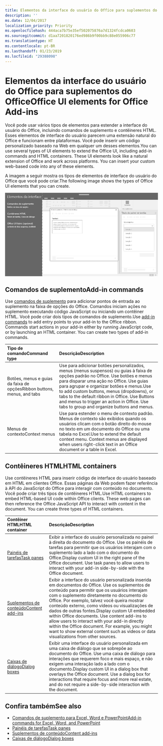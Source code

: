 ```yaml
---
title: Elementos da interface do usuário do Office para suplementos do Office
description: ''
ms.date: 12/04/2017
localization_priority: Priority
ms.openlocfilehash: 444aca7b75e35ef502075876a7d1324fcdca0603
ms.sourcegitcommit: d1aa7201820176ed986b9f00bb9c88e055906c77
ms.translationtype: HT
ms.contentlocale: pt-BR
ms.lasthandoff: 01/23/2019
ms.locfileid: "29388098"
---
```

# <a name="office-ui-elements-for-office-add-ins"></a><span data-ttu-id="19aee-102">Elementos da interface do usuário do Office para suplementos do Office</span><span class="sxs-lookup"><span data-stu-id="19aee-102">Office UI elements for Office Add-ins</span></span>

<span data-ttu-id="19aee-p101">Você pode usar vários tipos de elementos para estender a interface do usuário do Office, incluindo comandos de suplemento e contêineres HTML. Esses elementos de interface do usuário parecem uma extensão natural do Office e funcionam entre plataformas. Você pode inserir um código personalizado baseado na Web em qualquer um desses elementos.</span><span class="sxs-lookup"><span data-stu-id="19aee-p101">You can use several types of UI elements to extend the Office UI, including add-in commands and HTML containers. These UI elements look like a natural extension of Office and work across platforms. You can insert your custom web-based code into any of these elements.</span></span>

<span data-ttu-id="19aee-106">A imagem a seguir mostra os tipos de elementos de interface do usuário do Office que você pode criar.</span><span class="sxs-lookup"><span data-stu-id="19aee-106">The following image shows the types of Office UI elements that you can create.</span></span>

![Uma imagem que mostra comandos de suplemento na faixa de opções, um painel de tarefas e uma caixa de diálogo em um documento do Office](../images/overview-with-app-interface-elements.png)

## <a name="add-in-commands"></a><span data-ttu-id="19aee-108">Comandos de suplemento</span><span class="sxs-lookup"><span data-stu-id="19aee-108">Add-in commands</span></span>

<span data-ttu-id="19aee-p102">Use [comandos de suplemento](add-in-commands.md) para adicionar pontos de entrada ao suplemento na faixa de opções do Office. Comandos iniciam ações no suplemento executando código JavaScript ou iniciando um contêiner HTML. Você pode criar dois tipos de comandos de suplemento.</span><span class="sxs-lookup"><span data-stu-id="19aee-p102">Use [add-in commands](add-in-commands.md) to add entry points to your add-in to the Office ribbon. Commands start actions in your add-in either by running JavaScript code, or by launching an HTML container. You can create two types of add-in commands.</span></span>

|<span data-ttu-id="19aee-112">**Tipo de comando**</span><span class="sxs-lookup"><span data-stu-id="19aee-112">**Command type**</span></span>|<span data-ttu-id="19aee-113">**Descrição**</span><span class="sxs-lookup"><span data-stu-id="19aee-113">**Description**</span></span>|
|:---------------|:--------------|
|<span data-ttu-id="19aee-114">Botões, menus e guias da faixa de opções</span><span class="sxs-lookup"><span data-stu-id="19aee-114">Ribbon buttons, menus, and tabs</span></span>|<span data-ttu-id="19aee-p103">Use para adicionar botões personalizados, menus (menus suspensos) ou guias à faixa de opções padrão no Office. Use botões e menus para disparar uma ação no Office. Use guias para agrupar e organizar botões e menus.</span><span class="sxs-lookup"><span data-stu-id="19aee-p103">Use to add custom buttons, menus (dropdowns), or tabs to the default ribbon in Office. Use Buttons and menus to trigger an action in Office. Use tabs to group and organize buttons and menus.</span></span>|
|<span data-ttu-id="19aee-118">Menus de contexto</span><span class="sxs-lookup"><span data-stu-id="19aee-118">Context menus</span></span>| <span data-ttu-id="19aee-p104">Use para estender o menu de contexto padrão. Menus de contexto são exibidos quando os usuários clicam com o botão direito do mouse no texto em um documento do Office ou uma tabela no Excel.</span><span class="sxs-lookup"><span data-stu-id="19aee-p104">Use to extend the default context menu. Context menus are displayed when users right-click text in an Office document or a table in Excel.</span></span>| 

## <a name="html-containers"></a><span data-ttu-id="19aee-121">Contêineres HTML</span><span class="sxs-lookup"><span data-stu-id="19aee-121">HTML containers</span></span>

<span data-ttu-id="19aee-p105">Use contêineres HTML para inserir código de interface do usuário baseado em HTML em clientes Office. Essas páginas da Web podem fazer referência à API do JavaScript do Office para interagir com conteúdo no documento. Você pode criar três tipos de contêineres HTML.</span><span class="sxs-lookup"><span data-stu-id="19aee-p105">Use HTML containers to embed HTML-based UI code within Office clients. These web pages can then reference the Office JavaScript API to interact with content in the document. You can create three types of HTML containers.</span></span>

|<span data-ttu-id="19aee-125">**Contêiner HTML**</span><span class="sxs-lookup"><span data-stu-id="19aee-125">**HTML container**</span></span>|<span data-ttu-id="19aee-126">**Descrição**</span><span class="sxs-lookup"><span data-stu-id="19aee-126">**Description**</span></span>|
|:-----------------|:--------------|
|[<span data-ttu-id="19aee-127">Painéis de tarefas</span><span class="sxs-lookup"><span data-stu-id="19aee-127">Task panes</span></span>](task-pane-add-ins.md)|<span data-ttu-id="19aee-p106">Exibir a interface do usuário personalizada no painel à direita do documento do Office. Use os painéis de tarefas para permitir que os usuários interajam com o suplemento lado a lado com o documento do Office.</span><span class="sxs-lookup"><span data-stu-id="19aee-p106">Display custom UI in the right pane of the Office document. Use task panes to allow users to interact with your add-in side-by-side with the Office document.</span></span>|
|[<span data-ttu-id="19aee-130">Suplementos de conteúdo</span><span class="sxs-lookup"><span data-stu-id="19aee-130">Content add-ins</span></span>](content-add-ins.md)|<span data-ttu-id="19aee-p107">Exibir a interface do usuário personalizada inserida em documentos do Office. Use os suplementos de conteúdo para permitir que os usuários interajam com o suplemento diretamente no documento do Office. Por exemplo, talvez você queira mostrar conteúdo externo, como vídeos ou visualizações de dados de outras fontes.</span><span class="sxs-lookup"><span data-stu-id="19aee-p107">Display custom UI embedded within Office documents. Use content add-ins to allow users to interact with your add-in directly within the Office document. For example, you might want to show external content such as videos or data visualizations from other sources.</span></span> |
|[<span data-ttu-id="19aee-134">Caixas de diálogo</span><span class="sxs-lookup"><span data-stu-id="19aee-134">Dialog boxes</span></span>](dialog-boxes.md)|<span data-ttu-id="19aee-p108">Exibir uma interface do usuário personalizada em uma caixa de diálogo que se sobrepõe ao documento do Office. Use uma caixa de diálogo para interações que requerem foco e mais espaço, e não exigem uma interação lado a lado com o documento.</span><span class="sxs-lookup"><span data-stu-id="19aee-p108">Display custom UI in a dialog box that overlays the Office document. Use a dialog box for interactions that require focus and more real estate, and do not require a side-by-side interaction with the document.</span></span>|

## <a name="see-also"></a><span data-ttu-id="19aee-137">Confira também</span><span class="sxs-lookup"><span data-stu-id="19aee-137">See also</span></span>

- [<span data-ttu-id="19aee-138">Comandos de suplemento para Excel, Word e PowerPoint</span><span class="sxs-lookup"><span data-stu-id="19aee-138">Add-in commands for Excel, Word, and PowerPoint</span></span>](add-in-commands.md)
- [<span data-ttu-id="19aee-139">Painéis de tarefas</span><span class="sxs-lookup"><span data-stu-id="19aee-139">Task panes</span></span>](task-pane-add-ins.md)
- [<span data-ttu-id="19aee-140">Suplementos de conteúdo</span><span class="sxs-lookup"><span data-stu-id="19aee-140">Content add-ins</span></span>](content-add-ins.md)
- [<span data-ttu-id="19aee-141">Caixas de diálogo</span><span class="sxs-lookup"><span data-stu-id="19aee-141">Dialog boxes</span></span>](dialog-boxes.md)
